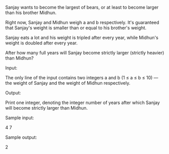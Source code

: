 Sanjay wants to become the largest of bears, or at least to become larger than his brother Midhun.

Right now, Sanjay and Midhun weigh a and b respectively. It's guaranteed that Sanjay's weight is smaller than or equal to his brother's weight.

Sanjay eats a lot and his weight is tripled after every year, while Midhun's weight is doubled after every year.

After how many full years will Sanjay become strictly larger (strictly heavier) than Midhun?

Input:

The only line of the input contains two integers a and b (1 ≤ a ≤ b ≤ 10) — the weight of Sanjay and the weight of Midhun respectively.

Output: 

Print one integer, denoting the integer number of years after which Sanjay will become strictly larger than Midhun.

Sample input:

4 7

Sample output:

2